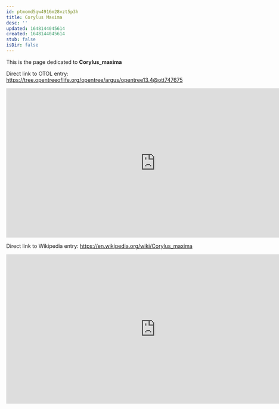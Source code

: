 ```yaml
---
id: ptmomd5gw4916m28vzt5p3h
title: Corylus Maxima
desc: ''
updated: 1648144045614
created: 1648144045614
stub: false
isDir: false
---
```

This is the page dedicated to **Corylus_maxima**


Direct link to OTOL entry: https://tree.opentreeoflife.org/opentree/argus/opentree13.4@ott747675



<html>
    <body>
    <iframe src="https://tree.opentreeoflife.org/opentree/argus/opentree13.4@ott747675"
    width="800" height="400" frameborder="0" allowfullscreen> </iframe>
    </body>
</html>
    


Direct link to Wikipedia entry: https://en.wikipedia.org/wiki/Corylus_maxima



<html>
    <body>
    <iframe src="https://en.wikipedia.org/wiki/Corylus_maxima"
    width="800" height="400" frameborder="0" allowfullscreen> </iframe>
    </body>
</html>
    
